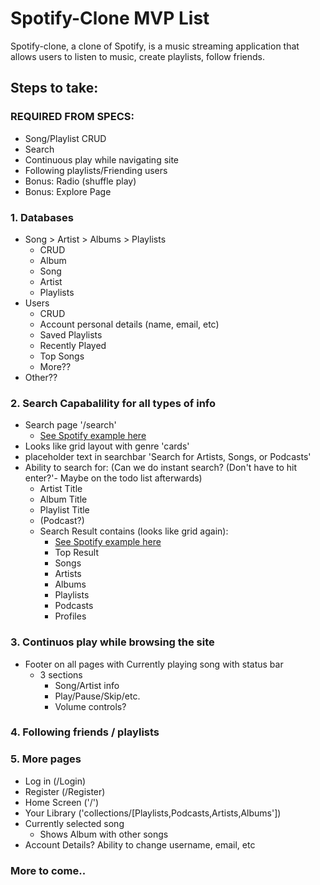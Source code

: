 # Spotify-Clone MVP List
Spotify-clone, a clone of Spotify, is a music streaming application that allows users to listen to music, create playlists, follow friends.

## Steps to take:

### REQUIRED FROM SPECS:
  * Song/Playlist CRUD
  * Search
  * Continuous play while navigating site
  * Following playlists/Friending users
  * Bonus: Radio (shuffle play)
  * Bonus: Explore Page

### 1. Databases
  * Song > Artist > Albums > Playlists
    * CRUD
    * Album
    * Song
    * Artist
    * Playlists
  * Users
    * CRUD
    * Account personal details (name, email, etc)
    * Saved Playlists
    * Recently Played
    * Top Songs
    * More??
  * Other??


### 2. Search Capabalility for all types of info
  * Search page '/search'
    * [See Spotify example here](https://open.spotify.com/search)
  * Looks like grid layout with genre 'cards'
  * placeholder text in searchbar 'Search for Artists, Songs, or Podcasts'
  * Ability to search for: (Can we do instant search? (Don't have to hit enter?'- Maybe on the todo list afterwards)
    * Artist Title
    * Album Title
    * Playlist Title
    * (Podcast?)
    * Search Result contains (looks like grid again):
      * [See Spotify example here](https://open.spotify.com/search/Hello)
      * Top Result
      * Songs
      * Artists
      * Albums
      * Playlists
      * Podcasts
      * Profiles

### 3. Continuos play while browsing the site
  * Footer on all pages with Currently playing song with status bar
    * 3 sections
      * Song/Artist info
      * Play/Pause/Skip/etc.
      * Volume controls?

### 4. Following friends / playlists

### 5. More pages
  * Log in (/Login)
  * Register (/Register)
  * Home Screen ('/')
  * Your Library ('collections/[Playlists,Podcasts,Artists,Albums'])
  * Currently selected song
    * Shows Album with other songs
  * Account Details? Ability to change username, email, etc



### More to come..
